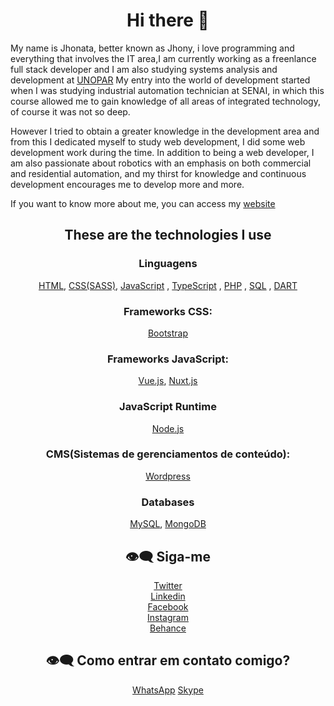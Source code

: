 <h1 align="center">
    Hi there 👋 
</h1>
My name is Jhonata, better known as Jhony, i love programming and everything that involves the IT area,I am currently working as a freenlance full stack developer and I am also studying systems analysis and development at <a href="http://unopar.br/">UNOPAR</a> My entry into the world of development started when I was studying industrial automation technician at SENAI, in which this course allowed me to gain knowledge of all areas of integrated technology, of course it was not so deep. 

However I tried to obtain a greater knowledge in the development area and from this I dedicated myself to study web development, I did some web development work during the time. In addition to being a web developer, I am also passionate about robotics with an emphasis on both commercial and residential automation, and my thirst for knowledge and continuous development encourages me to develop more and more.

If you want to know more about me, you can access my  <a href="https://jhonyaraujo.netlify.app/" align="center">website</a>

<h2 align="center">
    These are the technologies I use 
</h2>

<h3 align="center">
    Linguagens
</h3>
<div align="center">
  <a href="https://developer.mozilla.org/pt-BR/docs/Web/HTML" align="center">HTML</a>,
      <a href="https://developer.mozilla.org/pt-BR/docs/Web/CSS" align="center">CSS(SASS)</a>,
        <a href="https://developer.mozilla.org/pt-BR/docs/Web/JavaScript" align="center">JavaScript</a>
 ,
           <a href="https://www.typescriptlang.org/" align="center">TypeScript</a>
 ,
             <a href="https://www.typescriptlang.org/" align="center">PHP</a>
 ,
                 <a href="https://www.typescriptlang.org/" align="center">SQL</a>
 ,
                     <a href="https://www.typescriptlang.org/" align="center">DART</a>
 <br/>
</div>

 <h3 align="center">
   Frameworks CSS:
</h3>
<div align="center">
<a href="https://getbootstrap.com/" align="center">Bootstrap</a>
</div>

<h3 align="center">
   Frameworks JavaScript:
</h3>
<div align="center"> 
    <a href="https://vuejs.org/" align="center">Vue.js</a>,
  <a href="https://nuxtjs.org/" align="center">Nuxt.js</a>
</div>

<h3 align="center">
   JavaScript Runtime
</h3>
<div align="center">
  <a href="https://nodejs.org/en/" align="center">Node.js</a>
 <br/>
</div>

 <h3 align="center">
    CMS(Sistemas de gerenciamentos de conteúdo):
</h3>
<div align="center">
 <a href="https://wordpress.org/" align="center">Wordpress</a>
</div>

<h3 align="center">
   Databases
</h3>
<div align="center"> 
    <a href="https://www.mysql.com/" align="center">MySQL</a>,
        <a href="https://www.mongodb.com/" align="center">MongoDB</a>
 <br/>
</div>

<h2 align="center">
    👁‍🗨 Siga-me
</h2>

<div align="center">
<a href="https://twitter.com/JhonyAraujoDev" align="center">Twitter</a>
 <br/>
<a href="https://www.linkedin.com/in/jhonatavinicius2488/">Linkedin</a>
      <br/>
<a href="https://www.facebook.com/jhony.araujo.dev/">Facebook</a>
      <br/>
<a href="https://www.instagram.com/jhonyaraujo_oficial/">Instagram</a>
      <br/>
<a href="https://www.behance.net/jhonyaraujo">Behance</a>
</div>

<h2 align="center">
    👁‍🗨 Como entrar em contato comigo?  
</h2>
<div align="center">
<a href="https://api.whatsapp.com/send?phone=5581983708177">WhatsApp</a>
<a href="https://join.skype.com/invite/v9azzgZrhpWh">Skype</a>
</div>




